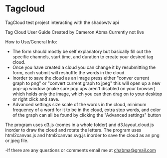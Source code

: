 # Tagcloud
TagCloud test project interacting with the shadowtv api

Tag Cloud User Guide
Created by Cameron Abma
Currently not live

How to Use/General Info:
- The form should mostly be self explanatory but basically fill out the specific channels, start time, and duration to create your desired tag cloud.
- Once you have created a cloud you can change it by resubmitting the form, each submit will reshuffle the words in the cloud.
- Inorder to save the cloud as an image press either "conver current graph to png" or "convert current graph to jpeg" this will open up a new pop-up window (make sure pop ups aren't disabled on your browser) which holds only the image, which you can then drag on to your desktop or right click and save.
- Advanced settings size scale of the words in the cloud, minimum frequency of a word for it to be in the cloud, extra stop words, and color of the graph can all be found by clicking the "Advanced settings" button

The program uses d3.js (comes in a whole folder) and d3.layout.cloud.js inorder to draw the cloud and rotate the letters. 
The program uses html2canvas.js and html2canvas.svg.js inorder to save the cloud as an png or jpeg file.

-If there are any questions or comments email me at chabma@gmail.com

